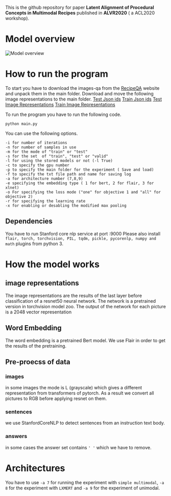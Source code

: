 

This is the github repository for paper **Latent Alignment of Procedural Concepts in Multimodal Recipes** published in **ALVR2020** ( a ACL2020 workshop). 

# Model overview
![Model overview](https://www.dropbox.com/s/gaa6crusmr4nkbw/model.png?dl=0)
# How to run the program
To start you have to download the images-qa from the [RecipeQA](https://hucvl.github.io/recipeqa/) website and unpack them in the main folder.
Download and move the following image representations to the main folder.
[Test Json ids](https://drive.google.com/file/d/1y3F4baVJ7g_IZkJm4ZyA5eu6ltnyEFDL/view?usp=sharing)
[Train Json ids](https://drive.google.com/file/d/1ARBJ3cLXdEPMC9YXtcmUv39iR2fzUc7j/view?usp=sharing)
[Test Image Representations](https://drive.google.com/file/d/1gu-nxCNQxLI3cyQvHRz6FX6RKNPqZEt2/view?usp=sharing)
[Train Image Representations](https://drive.google.com/file/d/1yiiYaJ2qJgqG-JWaOfCMzYQprLJ5DDLJ/view?usp=sharing)

To run the program you have to run the following code.

    python main.py
You can use the following options.

    -i for number of iterations
    -n for number of samples in use
    -m for the mode of "train" or "test"
    -s for the set  of "train", "test" or "valid"
    -l for using the stored models or not (-l True)
    -c to specify the gpu number
    -p to specify the main folder for the experiment ( Save and load)
    -f to specify the txt file path and name for saving log
    -a for architecture number (7,8,9)
    -e specifying the embedding type ( 1 for bert, 2 for flair, 3 for xlnet)
    -o For specifying the loss mode ("one" for objective 1 and "all" for objective 2)
    -r for specifying the learning rate
    -x for enabling or desabling the modified max pooling

## Dependencies
You have to run Stanford core nlp service at port :9000
Please also install 
` flair, torch, torchvision, PIL, tqdm, pickle, pycorenlp, numpy and math` plugins from python 3.

# How the model works
## image representations
The image representations are the results of the last layer before classification of a resnet50 neural network. 
The network is a pretrained version in torchvision model zoo.
The output of the network for each picture is a 2048 vector representation

## Word Embedding
The word embedding is a pretrained Bert model. We use Flair in order to get the results of the pretraining.

## Pre-proecss of data
### images
in some images the mode is L (grayscale) which gives a different representation from transformers of pytorch. As a result we convert all pictures to RGB before applying resnet on them.
### sentences
we use StanfordCoreNLP to detect sentences from an instruction text body.
### answers
in some cases the answer set contains `' '` which we have to remove.


# Architectures
You have to use `-a 7` for running the experiment with `simple multimodal`, `-a 8` for the experiment with `LXMERT` and `-a 9` for the experiment of unimodal. 

